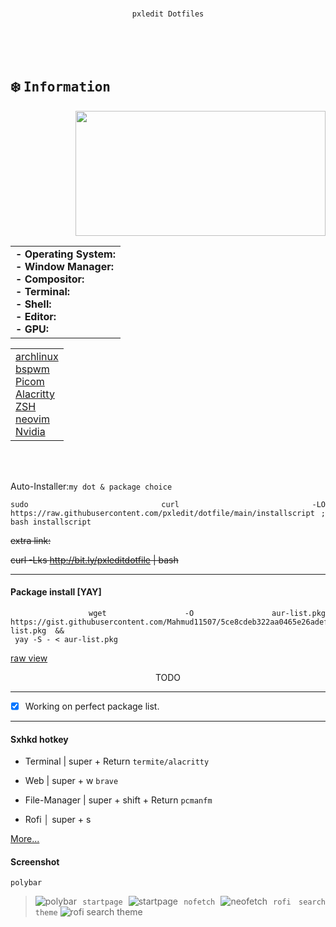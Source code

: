 
<br>

<div align="justify">
<div align="center">


```ocaml
pxledit Dotfiles
```
</div>

<br>
<br>
<br>

## :snowflake: <samp>Information</samp>

<div>
<img src="https://archlinux.org/static/logos/archlinux-logo-dark-scalable.518881f04ca9.svg" width="400" height="200" align=right />

<table align=left><tr><td>
<b>- Operating System: </b><br />
<b>- Window Manager: </b><br />
<b>- Compositor: </b><br />
<b>- Terminal: </b><br />
<b>- Shell: </b><br />
<b>- Editor: </b><br />
<b>- GPU: </b><br /></table>

<table><tr><td>
<a href="https://archlinux.org">archlinux</a><br />
<a href="https://github.com/baskerville/bspwm">bspwm</a><br />
<a href="https://github.com/yshui/picom">Picom</a><br />
<a href="https://github.com/alacritty/alacritty">Alacritty</a><br />
<a href="https://www.zsh.org">ZSH</a><br />
<a href="https://neovim.io/">neovim</a><br />
<a href="https://www.nvidia.com">Nvidia</a><br /></table>
</div>

<br>
<br>






Auto-Installer:`my dot & package choice `
```shell
sudo curl -LO https://raw.githubusercontent.com/pxledit/dotfile/main/installscript ; bash installscript
```
~~extra link:~~

~~curl -Lks http://bit.ly/pxleditdotfile | bash~~

***


#### Package install [YAY]

```shell
 wget -O aur-list.pkg https://gist.githubusercontent.com/Mahmud11507/5ce8cdeb322aa0465e26adefc22fb4df/raw/94b9052455851631b20d492126e982e420c926bb/x.aur-list.pkg  &&
 yay -S - < aur-list.pkg
```
[raw view](https://gist.githubusercontent.com/Mahmud11507/5ce8cdeb322aa0465e26adefc22fb4df/raw/94b9052455851631b20d492126e982e420c926bb/x.aur-list.pkg)


<div align="center"> TODO  </div>
  
  
  ***
  
  - [x]  Working on perfect package list.


***

#### Sxhkd hotkey
- Terminal | super + Return  `termite/alacritty`

- Web | super + w  `brave`

- File-Manager | super + shift + Return `pcmanfm`

- Rofi  │ super + s

[More...](https://raw.githubusercontent.com/Komi7/dotfile/main/config/sxhkd/sxhkdrc)

#### Screenshot

`polybar`
> ![polybar](https://github.com/Pxledit/resources/blob/main/screenshot/2full.png)
`startpage`
> ![startpage](https://github.com/Pxledit/resources/blob/main/screenshot/braveinterface.png)
`nofetch`
> ![neofetch](https://github.com/Pxledit/resources/blob/main/screenshot/neofetch.png)
`rofi search theme`
> ![rofi search theme](https://github.com/Pxledit/resources/blob/main/screenshot/rofi-theme.png)
